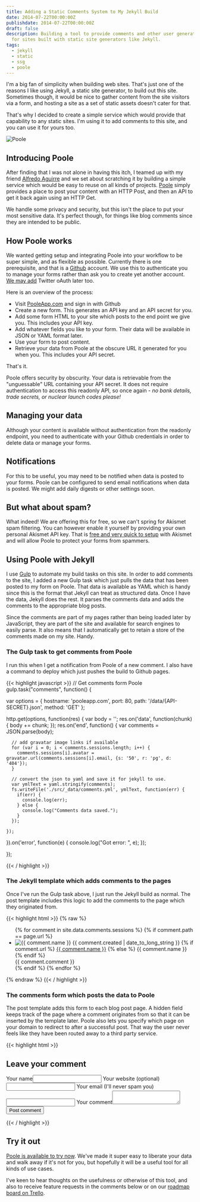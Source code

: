 ```yaml
---
title: Adding a Static Comments System to My Jekyll Build
date: 2014-07-22T00:00:00Z
publishdate: 2014-07-22T00:00:00Z
draft: false
description: Building a tool to provide comments and other user generated content
  for sites built with static site generators like Jekyll.
tags:
  - jekyll
  - static
  - ssg
  - poole
---
```


I'm a big fan of simplicity when building web sites. That's just one of the reasons I like using Jekyll, a static site generator, to build out this site. Sometimes though, it would be nice to gather content from the site visitors via a form, and hosting a site as a set of static assets doesn't cater for that.

That's why I decided to create a simple service which would provide that capability to any static sites. I'm using it to add comments to this site, and you can use it for yours too.

<!--more-->

<img src="/images/hello-poole.png" alt="Poole">

<h2>Introducing Poole</h2>
<p>
  After finding that I was not alone in having this itch, I teamed up with my friend <a href="http://madewithbytes.com/">Alfredo Aguirre</a> and we set about scratching it by building a simple service which would be easy to reuse on all kinds of projects. <a href="http://pooleapp.com">Poole</a> simply provides a place to post your content with an HTTP Post, and then an API to get it back again using an HTTP Get.
</p>
<p>
  We handle some privacy and security, but this isn't the place to put your most sensitive data. It's perfect though, for things like blog comments since they are intended to be public.
</p>

<h2>How Poole works</h2>
<p>
  We wanted getting setup and integrating Poole into your workflow to be super simple, and as flexible as possible. Currently there is one prerequisite, and that is a <a href="http://github.com">Github</a> account. We use this to authenticate you to manage your forms rather than ask you to create yet another account. <a href="https://trello.com/b/lyQEqQMq/poole">We may add</a> Twitter oAuth later too.
</p>
<p>Here is an overview of the process:</p>
<ul>
  <li>Visit <a href="http://pooleapp.com" title="PooleApp.com">PooleApp.com</a> and sign in with Github</li>
  <li>Create a new form. This generates an API key and an API secret for you.</li>
  <li>Add some form HTML to your site which posts to the end point we give you. This includes your API key.</li>
  <li>Add whatever fields you like to your form. Their data will be available in JSON or YAML format later.</li>
  <li>Use your form to post content.</li>
  <li>Retrieve your data from Poole at the obscure URL it generated for you when you. This includes your API secret.</li>
</ul>

<p>That's it.</p>
<p>
  Poole offers security by obscurity. Your data is retrievable from the "unguessable" URL containing your API secret. It does not require authentication to access this readonly API, so once again - <em>no bank details, trade secrets, or nuclear launch codes please!</em>
</p>

<h2>Managing your data</h2>
<p>
  Although your content is available without authentication from the readonly endpoint, you need to authenticate with your Github credentials in order to delete data or manage your forms.
</p>

<h2>Notifications</h2>
<p>
  For this to be useful, you may need to be notified when data is posted to your forms. Poole can be configured to send email notifications when data is posted. We might add daily digests or other settings soon.
</p>

<h2>But what about spam?</h2>
<p>
  What indeed! We are offering this for free, so we can't spring for Akismet spam filtering. You can however enable it yourself by providing your own personal Akismet API key.  That is <a href="http://akismet.com/plans/">free and very quick to setup</a> with Akismet and will allow Poole to protect your forms from spammers.
</p>

<h2>Using Poole with Jekyll</h2>
<p>
  I use <a href="http://gulpjs.com">Gulp</a> to automate my build tasks on this site. In order to add comments to the site, I added a new Gulp task which just pulls the data that has been posted to my form on Poole. That data is available as YAML which is handy since this is the format that Jekyll can treat as structured data.  Once I have the data, Jekyll does the rest. It parses the comments data and adds the comments to the appropriate blog posts.
</p>
<p>
  Since the comments are part of my pages rather than being loaded later by JavaScript, they are part of the site and available for search engines to easily parse. It also means that I automatically get to retain a store of the comments made on my site. Handy.
</p>

<h3>The Gulp task to get comments from Poole</h3>
<p>I run this when I get a notification from Poole of a new comment. I also have a command to deploy which just pushes the build to Github pages.</p>

{{< highlight javascript >}}
// Get comments form Poole
gulp.task("comments", function() {

  var options = {
    hostname: 'pooleapp.com',
    port: 80,
    path: '/data/{API-SECRET}.json',
    method: 'GET'
  };

  http.get(options, function(res) {
    var body = '';
    res.on('data', function(chunk) {
        body += chunk;
    });
    res.on('end', function() {
      var comments = JSON.parse(body);

      // add gravatar image links if available
      for (var i = 0; i < comments.sessions.length; i++) {
        comments.sessions[i].avatar = gravatar.url(comments.sessions[i].email, {s: '50', r: 'pg', d: '404'});
      }

      // convert the json to yaml and save it for jekyll to use.
      var ymlText = yaml.stringify(comments);
      fs.writeFile('./src/_data/comments.yml', ymlText, function(err) {
        if(err) {
          console.log(err);
        } else {
          console.log("Comments data saved.");
        }
      });

    });
  }).on('error', function(e) {
    console.log("Got error: ", e);
  });

});

{{< / highlight >}}


<h3>The Jekyll template which adds comments to the pages</h3>
<p>
  Once I've run the Gulp task above, I just run the Jekyll build as normal. The post template includes this logic to add the comments to the page which they originated from.
</p>

{{< highlight html >}}
{% raw %}
<ul class="listing comments">
  {% for comment in site.data.comments.sessions %}
    {% if comment.path == page.url %}
    <li>
      <img src="{{ comment.avatar }}" alt="{{ comment.name }}">
      <time datetime="{{ comment.created | date_to_xmlschema }}">{{ comment.created | date_to_long_string  }}</time>
      {% if comment.url %}
        <a href="{{ comment.url }}" class="commenter">{{ comment.name }}</a>
      {% else %}
        <span class="commenter">{{ comment.name }}</span>
      {% endif %}
      <div>
        {{ comment.comment }}
      </div>
    </li>
    {% endif %}
  {% endfor %}
</ul>
{% endraw %}
{{< / highlight >}}


<h3>The comments form which posts the data to Poole</h3>
<p>
  The post template adds this form to each blog post page. A hidden field keeps track of the page where a comment originates from so that it can be inserted by the template later.  Poole also lets you specify which page on your domain to redirect to after a successful post. That way the user never feels like they have been routed away to a third party service.
</p>
{{< highlight html >}}
<form action="http://pooleapp.herokuapp.com/data/{API-KEY}/" method="post">
  <h2>Leave your comment</h2>
  <input type="hidden" name="redirect_to" value="/thanks" />
  <input type="hidden" name="path" value="{{ page.url }}" />
  <label for="name">Your name</label><input type="text" name="name">
  <label for="url">Your website <span>(optional)</span></label><input type="text" name="url">
  <label for="email">Your email <span>(I'll never spam you)</span></label><input type="text" name="email">
  <label for="comment">Your comment</label><textarea name="comment" class="comment-text"></textarea>
  <input type="submit" value="Post comment" class="submit" />
</form>
{{< / highlight >}}

<h2>Try it out</h2>
<p>
  <a href="http://pooleapp.com">Poole is available to try now</a>. We've made it super easy to liberate your data and walk away if it's not for you, but hopefully it will be a useful tool for all kinds of use cases.
</p>
<p>
  I've keen to hear thoughts on the usefulness or otherwise of this tool, and also to receive feature requests in the comments below or on our <a href="https://trello.com/b/lyQEqQMq/poole">roadmap board on Trello</a>.
</p>






